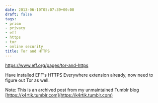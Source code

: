 ```yaml
---
date: 2013-06-10T05:07:39+00:00
draft: false
tags:
- prism
- privacy
- eff
- https
- tor
- online security
title: Tor and HTTPS
---
```


https://www.eff.org/pages/tor-and-https



Have installed EFF's HTTPS Everywhere extension already, now need to figure out Tor as well.

Note: This is an archived post from my unmaintained Tumblr blog [https://k4rtik.tumblr.com](https://k4rtik.tumblr.com)
